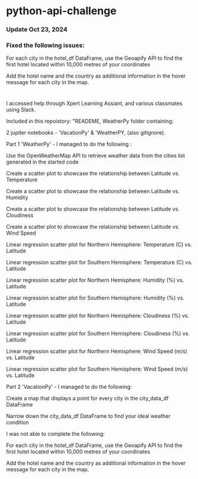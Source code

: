 # python-api-challenge

### Update Oct 23, 2024

### Fixed the following issues:

For each city in the hotel_df DataFrame, use the Geoapify API to find the first hotel 
located within 10,000 metres of your coordinates 

Add the hotel name and the country as additional information in the hover message for 
each city in the map. 

#

I accessed help through Xpert Learning Assiant, and various classmates using Slack.

Included in this repoistory: "READEME, WeatherPy folder containing: 

2 jupiter notebooks -  'VacationPy' & 'WeatherPY, (also gitignore).

Part 1 'WeatherPy' - I managed to do the following :

Use the OpenWeatherMap API to retrieve weather data from the cities list generated in 
the started code 

Create a scatter plot to showcase the relationship between Latitude vs. Temperature

Create a scatter plot to showcase the relationship between Latitude vs. Humidity

Create a scatter plot to showcase the relationship between Latitude vs. Cloudiness 

Create a scatter plot to showcase the relationship between Latitude vs. Wind Speed 

Linear regression scatter plot for Northern Hemisphere: Temperature (C) vs. Latitude 

Linear regression scatter plot for Southern Hemisphere: Temperature (C) vs. Latitude

Linear regression scatter plot for Northern Hemisphere: Humidity (%) vs. Latitude

Linear regression scatter plot for Southern Hemisphere: Humidity (%) vs. Latitude

Linear regression scatter plot for Northern Hemisphere: Cloudiness (%) vs. Latitude 

Linear regression scatter plot for Southern Hemisphere: Cloudiness (%) vs. Latitude 

Linear regression scatter plot for Northern Hemisphere: Wind Speed (m/s) vs. Latitude 

Linear regression scatter plot for Southern Hemisphere: Wind Speed (m/s) vs. Latitude 

Part 2 'VacationPy' - I managed to do the following:

Create a map that displays a point for every city in the city_data_df DataFrame 

Narrow down the city_data_df DataFrame to find your ideal weather condition

I was not able to complete the following:

For each city in the hotel_df DataFrame, use the Geoapify API to find the first hotel 
located within 10,000 metres of your coordinates 

Add the hotel name and the country as additional information in the hover message for 
each city in the map. 
